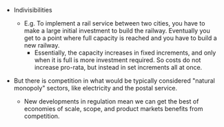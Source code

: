 - Indivisibilities
	- E.g. To implement a rail service between two cities, you have to make a large initial investment to build the railway. Eventually you get to a point where full capacity is reached and you have to build a new railway.
		- Essentially, the capacity increases in fixed increments, and only when it is full is more investment required. So costs do not increase pro-rata, but instead in set increments all at once.

- But there is competition in what would be typically considered "natural monopoly" sectors, like electricity and the postal service.
	- New developments in regulation mean we can get the best of economies of scale, scope, and product markets benefits from competition.